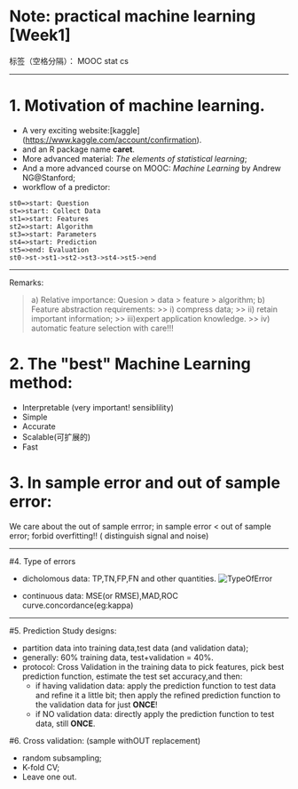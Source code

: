# Note: practical machine learning [Week1]

标签（空格分隔）： MOOC stat cs

---

# 1. Motivation of machine learning.
- A very exciting website:\[kaggle](https://www.kaggle.com/account/confirmation).
- and an R package name **caret**.
- More advanced material: *The elements of statistical learning*;
- And a more advanced course on MOOC: *Machine Learning* by Andrew NG@Stanford;
- workflow of a predictor:
```flow
st0=>start: Question
st=>start: Collect Data
st1=>start: Features
st2=>start: Algorithm
st3=>start: Parameters
st4=>start: Prediction
st5=>end: Evaluation
st0->st->st1->st2->st3->st4->st5->end
```

---

Remarks:
> a) Relative importance: Quesion > data > feature > algorithm;
> b) Feature abstraction requirements:
    >> i)  compress data;
    >> ii) retain important information;
    >> iii)expert application knowledge.
    >> iv) automatic feature selection with care!!!


# 2. The "best" Machine Learning method:
- Interpretable (very important! sensiblility)
- Simple
- Accurate
- Scalable(可扩展的)
- Fast


# 3. **In sample error** and **out of sample error**:
We care about the out of sample errror;
in sample error < out of sample error;
forbid overfitting!! ( distinguish signal and noise)

----

#4. Type of errors

- dicholomous data: TP,TN,FP,FN and other quantities.
![TypeOfError](http://photo.weibo.com/1651659553/wbphotos/large/mid/3754383134707562/pid/62725321jw1ekay21zkjaj20wf0g7n0v)

- continuous data: MSE(or RMSE),MAD,ROC curve.concordance(eg:kappa)

---

#5. Prediction Study designs:
- partition data into training data,test data (and validation data);
- generally: 60% training data, test+validation = 40%.
- protocol:  Cross Validation in the training data to pick features, pick best prediction function, estimate the test set accuracy,and then:
    - if having validation data: apply the prediction function to test data and refine it a little bit; then apply the refined prediction function to the validation data for just **ONCE**!
    - if NO validation data: directly apply the prediction function to test data, still **ONCE**.


#6. Cross validation: (sample withOUT replacement)
- random subsampling;
- K-fold CV;
- Leave one out.





